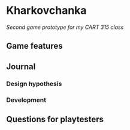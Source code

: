 # Kharkovchanka
*Second game prototype for my CART 315 class*

## Game features

## Journal

### Design hypothesis

### Development

## Questions for playtesters
